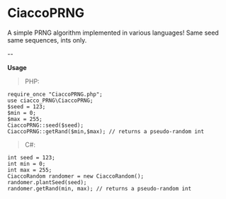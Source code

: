 # CiaccoPRNG
A simple PRNG algorithm implemented in various languages! Same seed same sequences, ints only.

--

**Usage**

>PHP:

    require_once "CiaccoPRNG.php";
    use ciacco_PRNG\CiaccoPRNG;
    $seed = 123;
    $min = 0;
    $max = 255;
    CiaccoPRNG::seed($seed);
    CiaccoPRNG::getRand($min,$max); // returns a pseudo-random int
    
>C#:

    int seed = 123;
    int min = 0;
    int max = 255;
    CiaccoRandom randomer = new CiaccoRandom();
    randomer.plantSeed(seed);
    randomer.getRand(min, max); // returns a pseudo-random int
